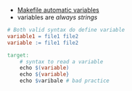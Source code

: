 - [Makefile automatic variables](Makefile%20automatic%20variables.md)
- variables are *always strings*
```makefile
# Both valid syntax do define variable
variable1 = file1 file2
variable := file1 file2

target:
	# syntax to read a variable
	echo $(variable)
	echo ${variable}
	echo $varibale # bad practice 
``` 